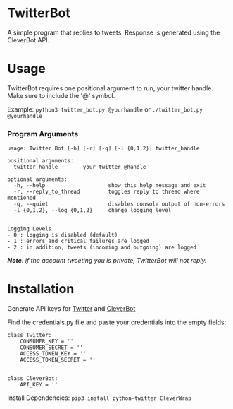 # TwitterBot

A simple program that replies to tweets. Response is generated using the CleverBot API.

# Usage

TwitterBot requires one positional argument to run, your twitter handle. Make sure to include the '@'
symbol.

Example: `python3 twitter_bot.py @yourhandle` or `./twitter_bot.py @yourhandle`

### Program Arguments

    usage: Twitter Bot [-h] [-r] [-q] [-l {0,1,2}] twitter_handle
    
    positional arguments:
      twitter_handle        your twitter @handle
    
    optional arguments:
      -h, --help                    show this help message and exit
      -r, --reply_to_thread         toggles reply to thread where mentioned
      -q, --quiet                   disables console output of non-errors
      -l {0,1,2}, --log {0,1,2}     change logging level


    Logging Levels
    - 0 : logging is disabled (default)
    - 1 : errors and critical failures are logged
    - 2 : in addition, tweets (incoming and outgoing) are logged


***Note**: if the account tweeting you is private, TwitterBot will not reply.*

# Installation

Generate API keys for [Twitter](https://apps.twitter.com) and [CleverBot](https://www.cleverbot.com/api/)

Find the credentials.py file and paste your credentials into the empty fields:
    
    class Twitter:
        CONSUMER_KEY = ''
        CONSUMER_SECRET = ''
        ACCESS_TOKEN_KEY = ''
        ACCESS_TOKEN_SECRET = ''
    
    
    class CleverBot:
        API_KEY = ''

Install Dependencies: `pip3 install python-twitter CleverWrap`
